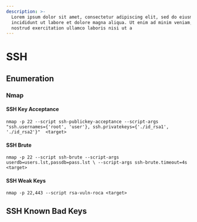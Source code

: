 ```yaml
---
description: >-
  Lorem ipsum dolor sit amet, consectetur adipiscing elit, sed do eiusmod tempor
  incididunt ut labore et dolore magna aliqua. Ut enim ad minim veniam, quis
  nostrud exercitation ullamco laboris nisi ut a
---
```


# SSH

## Enumeration

### Nmap

#### SSH Key Acceptance

```text
nmap -p 22 --script ssh-publickey-acceptance --script-args "ssh.usernames={'root', 'user'}, ssh.privatekeys={'./id_rsa1', './id_rsa2'}"  <target>
```

#### SSH Brute

```text
nmap -p 22 --script ssh-brute --script-args userdb=users.lst,passdb=pass.lst \ --script-args ssh-brute.timeout=4s <target>
```

#### SSH Weak Keys

```text
nmap -p 22,443 --script rsa-vuln-roca <target>
```

## **SSH Known Bad Keys**




